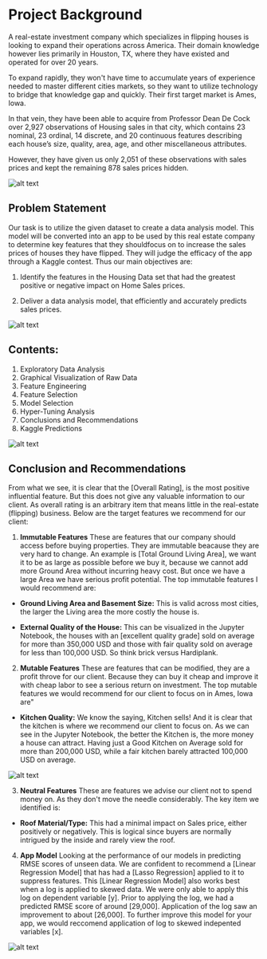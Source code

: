 #  Project Background

A real-estate investment company which specializes in flipping houses is looking to expand their operations across America. Their domain knowledge however lies primarily in Houston, TX, where they have existed and operated for over 20 years.

To expand rapidly, they won't have time to accumulate years of experience needed to master different cities markets, so they want to utilize technology to bridge that knowledge gap and quickly. Their first target market is Ames, Iowa.

In that vein, they have been able to acquire from Professor Dean De Cock over 2,927 observations of Housing sales in that city, which contains 23 nominal, 23 ordinal, 14 discrete, and 20 continuous features describing each house’s size, quality, area, age, and other miscellaneous attributes.

However, they have given us only 2,051 of these observations with sales prices and kept the remaining 878 sales prices hidden.

![alt text](https://ofilispeaks.com/wp-content/uploads/hypertuning.gif)

## Problem Statement

Our task is to utilize the given dataset to create a data analysis model. This model will be converted into an app to be used by this real estate company to determine key features that they shouldfocus on to increase the sales prices of houses they have flipped. They will judge the efficacy of the app through a Kaggle contest. Thus our main objectives are:

1. Identify the features in the Housing Data set that had the greatest positive or negative impact on Home Sales prices.

2. Deliver a data analysis model, that efficiently and accurately predicts sales prices.

![alt text](https://ofilispeaks.com/wp-content/uploads/Screen-Shot-2021-02-22-at-1.49.08-AM.png)

## Contents:
1. Exploratory Data Analysis
2. Graphical Visualization of Raw Data
3. Feature Engineering
4. Feature Selection
5. Model Selection
6. Hyper-Tuning Analysis
7. Conclusions and Recommendations
8. Kaggle Predictions

![alt text](https://ofilispeaks.com/wp-content/uploads/Screen-Shot-2021-02-22-at-1.49.22-AM.png)

## Conclusion and Recommendations

From what we see, it is clear that the [Overall Rating], is the most positive influential feature. But this does not give any valuable information to our client. As overall rating is an arbitrary item that means little in the real-estate (flipping) business. Below are the target features we recommend for our client:

1. **Immutable Features** These are features that our company should access before buying properties. They are immutable beacause they are very hard to change. An example is [Total Ground Living Area], we want it to be as large as possible before we buy it, because we cannot add more Ground Area without incurring heavy cost. But once we have a large Area we have serious profit potential. The top immutable features I would recommend are:

 - **Ground Living Area and Basement Size:** This is valid across most cities, the larger the Living area the more costly the house is.

 - **External Quality of the House:** This can be visualized in the Jupyter Notebook, the houses with an [excellent quality grade] sold on average for more than 350,000 USD and those with fair quality sold on average for less than 100,000 USD. So think brick versus Hardiplank.


2. **Mutable Features** These are features that can be modified, they are a profit throve for our client. Because they can buy it cheap and improve it with cheap labor to see a serious return on investment. The top mutable features we would recommend for our client to focus on in Ames, Iowa are"

 - **Kitchen Quality:** We know the saying, Kitchen sells! And it is clear that the kitchen is where we recommend our client to focus on. As we can see in the Jupyter Notebook, the better the Kitchen is, the more money a house can attract. Having just a Good Kitchen on Average sold for more than 200,000 USD, while a fair kitchen barely attracted 100,000 USD on average.
 
 ![alt text](https://ofilispeaks.com/wp-content/uploads/Screen-Shot-2021-02-22-at-1.50.09-AM.png)


3. **Neutral Features** These are features we advise our client not to spend money on. As they don't move the needle considerably. The key item we identified is:

 - **Roof Material/Type:** This had a minimal impact on Sales price, either positively or negatively. This is logical since buyers are normally intrigued by the inside and rarely view the roof.
 

4. **App Model** Looking at the performance of our models in predicting RMSE scores of unseen data. We are confident to recommend a [Linear Regression Model] that has had a [Lasso Regression] applied to it to suppress features. This [Linear Regression Model] also works best when a log is applied to skewed data. We were only able to apply this log on dependent variable [y]. Prior to applying the log, we had a predicted RMSE score of around [29,000]. Application of the log saw an improvement to about [26,000]. To further improve this model for your app, we would reccomend application of log to skewed indepented variables [x].

![alt text](https://ofilispeaks.com/wp-content/uploads/Screen-Shot-2021-02-22-at-1.49.34-AM.png)
